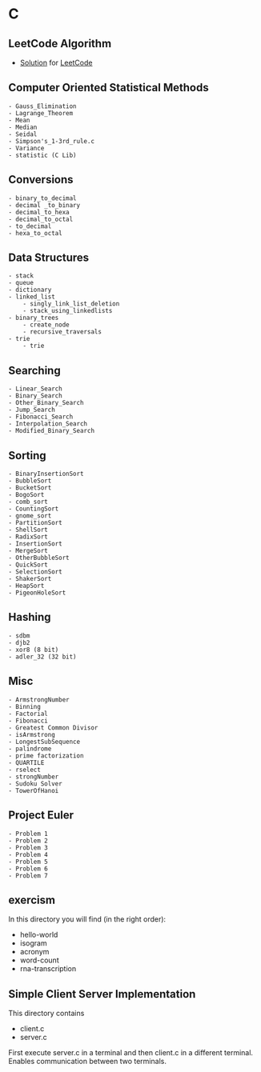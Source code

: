 C
========

## LeetCode Algorithm

- [Solution](https://github.com/TheAlgorithms/C/tree/master/leetcode) for [LeetCode](https://leetcode.com/problemset/all/)

## Computer Oriented Statistical Methods
	- Gauss_Elimination
	- Lagrange_Theorem
	- Mean
	- Median
	- Seidal
	- Simpson's_1-3rd_rule.c
	- Variance
	- statistic (C Lib)

## Conversions
	- binary_to_decimal
	- decimal _to_binary
	- decimal_to_hexa
	- decimal_to_octal
	- to_decimal
	- hexa_to_octal


## Data Structures
	- stack
	- queue
	- dictionary
	- linked_list
		- singly_link_list_deletion
		- stack_using_linkedlists
	- binary_trees
		- create_node
		- recursive_traversals
	- trie
		- trie


## Searching
	- Linear_Search
	- Binary_Search
	- Other_Binary_Search
	- Jump_Search
	- Fibonacci_Search
	- Interpolation_Search
	- Modified_Binary_Search


## Sorting
	- BinaryInsertionSort
	- BubbleSort
	- BucketSort
	- BogoSort
	- comb_sort
	- CountingSort
	- gnome_sort
	- PartitionSort
	- ShellSort
	- RadixSort
	- InsertionSort
	- MergeSort
	- OtherBubbleSort
	- QuickSort
	- SelectionSort
	- ShakerSort
	- HeapSort
	- PigeonHoleSort

## Hashing
	- sdbm
	- djb2
	- xor8 (8 bit)
	- adler_32 (32 bit)


## Misc
	- ArmstrongNumber	
	- Binning
	- Factorial
	- Fibonacci
	- Greatest Common Divisor	
	- isArmstrong
	- LongestSubSequence
	- palindrome
	- prime factorization	
	- QUARTILE
	- rselect
	- strongNumber
	- Sudoku Solver	
	- TowerOfHanoi	

## Project Euler
	- Problem 1
	- Problem 2
	- Problem 3
	- Problem 4
	- Problem 5
	- Problem 6
	- Problem 7


## exercism
In this directory you will find (in the right order):
* hello-world
* isogram
* acronym
* word-count
* rna-transcription

## Simple Client Server Implementation
This directory contains
* client.c
* server.c

First execute server.c in a terminal and then client.c in a different terminal. Enables communication between two terminals.
